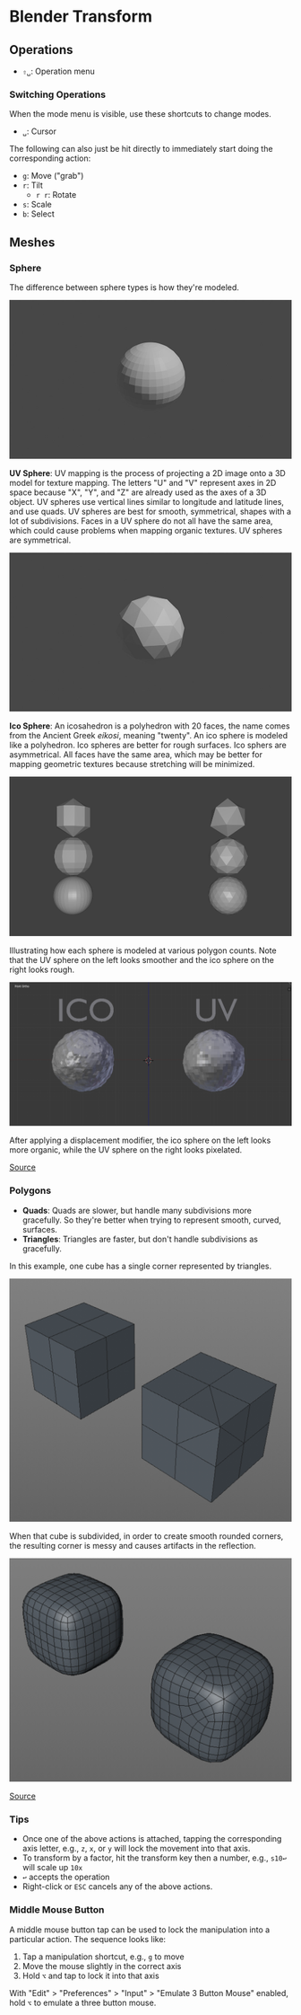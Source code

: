 # Blender Transform

## Operations

- `⇧␣`: Operation menu

### Switching Operations

When the mode menu is visible, use these shortcuts to change modes.

- `␣`: Cursor

The following can also just be hit directly to immediately start doing the corresponding action:

- `g`: Move ("grab")
- `r`: Tilt
    - `r r`: Rotate
- `s`: Scale
- `b`: Select

## Meshes

### Sphere

The difference between sphere types is how they're modeled.

![UV Sphere](assets/blender-uv-sphere.jpg)

**UV Sphere**: UV mapping is the process of projecting a 2D image onto a 3D model for texture mapping. The letters "U" and "V" represent axes in 2D space because "X", "Y", and "Z" are already used as the axes of a 3D object. UV spheres use vertical lines similar to longitude and latitude lines, and use quads. UV spheres are best for smooth, symmetrical, shapes with a lot of subdivisions. Faces in a UV sphere do not all have the same area, which could cause problems when mapping organic textures. UV spheres are symmetrical.

![Icosphere](assets/blender-icosphere.jpg)

**Ico Sphere**: An icosahedron is a polyhedron with 20 faces, the name comes from the Ancient Greek *eíkosi*, meaning "twenty". An ico sphere is modeled like a polyhedron. Ico spheres are better for rough surfaces. Ico sphers are asymmetrical. All faces have the same area, which may be better for mapping geometric textures because stretching will be minimized.

![Ico Sphere vs. UV Sphere](assets/blender-ico-sphere-vs-uv-sphere-1.png)

Illustrating how each sphere is modeled at various polygon counts. Note that the UV sphere on the left looks smoother and the ico sphere on the right looks rough.

![Ico Sphere vs. UV Sphere](assets/blender-ico-sphere-vs-uv-sphere-2.png)

After applying a displacement modifier, the ico sphere on the left looks more organic, while the UV sphere on the right looks pixelated.

[Source](https://blender.stackexchange.com/questions/72/what-is-the-difference-between-a-uv-sphere-and-an-icosphere)

### Polygons

- **Quads**: Quads are slower, but handle many subdivisions more gracefully. So they're better when trying to represent smooth, curved, surfaces.
- **Triangles**: Triangles are faster, but don't handle subdivisions as gracefully.

In this example, one cube has a single corner represented by triangles.

![Quads vs. Triangles](assets/blender-quads-vs-triangles-1.png)

When that cube is subdivided, in order to create smooth rounded corners, the resulting corner is messy and causes artifacts in the reflection. 

![Quads vs. Triangles](assets/blender-quads-vs-triangles-2.png)

[Source](https://computergraphics.stackexchange.com/questions/5465/why-are-quads-used-in-filmmaking-and-triangle-in-gaming)

### Tips

- Once one of the above actions is attached, tapping the corresponding axis letter, e.g., `z`, `x`, or `y` will lock the movement into that axis.
- To transform by a factor, hit the transform key then a number, e.g., `s10↩` will scale up `10x`
- `↩` accepts the operation
- Right-click or `ESC` cancels any of the above actions.

### Middle Mouse Button

A middle mouse button tap can be used to lock the manipulation into a particular action. The sequence looks like:

1. Tap a manipulation shortcut, e.g., `g` to move
2. Move the mouse slightly in the correct axis
3. Hold `⌥` and tap to lock it into that axis

With "Edit" > "Preferences" > "Input" > "Emulate 3 Button Mouse" enabled, hold `⌥` to emulate a three button mouse.
